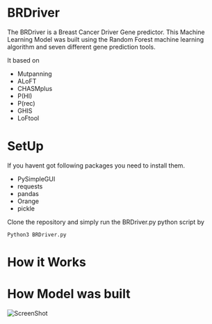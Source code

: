 # BRDriver
The BRDriver is a Breast Cancer Driver Gene predictor. This Machine Learning Model was built using the Random Forest machine learning algorithm and seven different gene prediction tools.

It based on
- Mutpanning
- ALoFT
- CHASMplus
- P(HI)
- P(rec)
- GHIS
- LoFtool

# SetUp
If you havent got following packages you need to install them.
- PySimpleGUI
- requests
- pandas
- Orange
- pickle

Clone the repository and simply run the BRDriver.py python script by

```
Python3 BRDriver.py
```

# How it Works


# How Model was built

![ScreenShot](https://github.com/rajithadp/BRDriver/tree/main/src/images/BRDriver_model.png)

